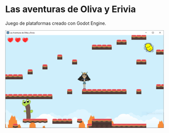 # Las aventuras de Oliva y Erivia

Juego de plataformas creado con Godot Engine.

![Screenshot](docs/screenshot.png)

